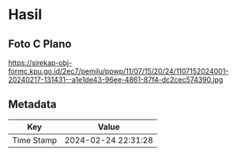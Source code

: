 # Hasil

## Foto C Plano

https://sirekap-obj-formc.kpu.go.id/2ec7/pemilu/ppwp/11/07/15/20/24/1107152024001-20240217-131431--a1e1de43-96ee-4861-87f4-dc2cec574390.jpg


## Metadata

| Key        | Value               |
| ---------- | ------------------- |
| Time Stamp | 2024-02-24 22:31:28 |




